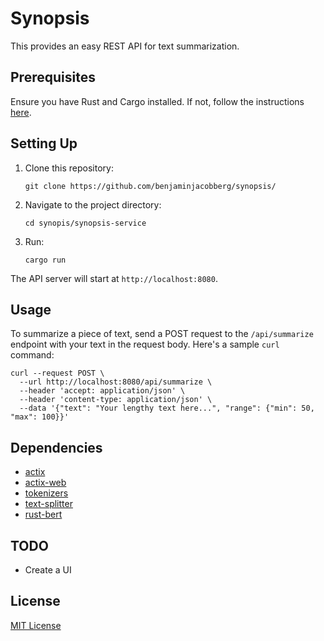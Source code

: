 # Synopsis

This provides an easy REST API for text summarization.

## Prerequisites

Ensure you have Rust and Cargo installed. If not, follow the instructions [here](https://www.rust-lang.org/learn/get-started).

## Setting Up

1. Clone this repository:
    ```shell
    git clone https://github.com/benjaminjacobberg/synopsis/
    ```

2. Navigate to the project directory:
    ```shell
    cd synopis/synopsis-service
    ```

3. Run:
    ```shell
    cargo run
    ```

The API server will start at `http://localhost:8080`.

## Usage

To summarize a piece of text, send a POST request to the `/api/summarize` endpoint with your text in the request body. Here's a sample `curl` command:

```shell
curl --request POST \
  --url http://localhost:8080/api/summarize \
  --header 'accept: application/json' \
  --header 'content-type: application/json' \
  --data '{"text": "Your lengthy text here...", "range": {"min": 50, "max": 100}}'
```

## Dependencies

- [actix](https://github.com/actix/actix)
- [actix-web](https://github.com/actix/actix-web)
- [tokenizers](https://github.com/huggingface/tokenizers)
- [text-splitter](https://github.com/benbrandt/text-splitter)
- [rust-bert](https://github.com/guillaume-be/rust-bert)

## TODO

- Create a UI

## License

[MIT License](LICENSE)